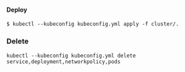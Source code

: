 #### Deploy
```
$ kubectl --kubeconfig kubeconfig.yml apply -f cluster/.
```

### Delete
```
kubectl --kubeconfig kubeconfig.yml delete service,deployment,networkpolicy,pods
```

